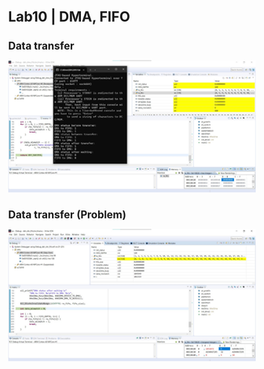 # Lab10 | DMA, FIFO

## Data transfer

![](./images/transfer.jpg)

## Data transfer (Problem)

![](./images/problem.jpg)
